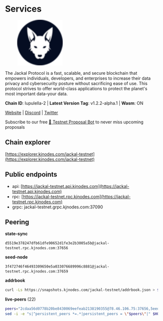# Services

<figure><img src="https://raw.githubusercontent.com/kj89/cosmos-images/main/logos/jackal.png" width="150" alt=""><figcaption></figcaption></figure>

The Jackal Protocol is a fast, scalable, and secure blockchain that empowers  individuals, developers, and enterprises to increase their data privacy and  cybersecurity posture without sacrificing ease of use. This protocol strives  to offer world-class applications to protect the planet's most important data–your data.

**Chain ID**: lupulella-2 | **Latest Version Tag**: v1.2.2-alpha.1 | **Wasm**: ON

[Website](https://jackalprotocol.com) | [Discord](https://discord.com/invite/5GKym3p6rj) | [Twitter](https://twitter.com/Jackal_Protocol)



Subscribe to our free [🤖 Testnet Proposal Bot](https://t.me/kjnodes_testnet_proposal_bot) to never miss upcoming proposals


## Chain explorer
[https://explorer.kjnodes.com/jackal-testnet](https://explorer.kjnodes.com/jackal-testnet)

## Public endpoints

* api: [https://jackal-testnet.api.kjnodes.com](https://jackal-testnet.api.kjnodes.com)
* rpc: [https://jackal-testnet.rpc.kjnodes.com](https://jackal-testnet.rpc.kjnodes.com)
* grpc: jackal-testnet.grpc.kjnodes.com:37090

## Peering

**state-sync**

```text
d5519e378247dfb61dfe90652d1fe3e2b3005a5b@jackal-testnet.rpc.kjnodes.com:37656
```

**seed-node**

```text
3f472746f46493309650e5a033076689996c8881@jackal-testnet.rpc.kjnodes.com:37659
```

**addrbook**
```bash
curl -Ls https://snapshots.kjnodes.com/jackal-testnet/addrbook.json > $HOME/.canine/config/addrbook.json
```

**live-peers** (22)
```bash
peers="2cdaa56d0778b20be8430069eefeab2138190355@78.46.106.75:37656,5eedbfbe64b942f4ab54db3842acf3bfab034c24@161.97.74.88:46656,11b91d243d43e761c96cfbf49f2f2bd06cce2df8@65.109.23.114:17556,423f6f98982a368956de9bec807b8fa1ee9c099b@65.108.98.41:37656,1b191fb9ef837dec648136097f94925a15dd85ab@213.170.135.20:26516,3c6d856a429224201d78c7f28026874d10a27f57@5.75.227.78:26656,cf3921d374ad226e4b2248626c285302cba5e55e@141.95.33.39:26656,5c2a752c9b1952dbed075c56c600c3a79b58c395@195.3.220.57:26906,a0f726a3dffb45d9cbde0913701bd757fcd7e434@157.90.2.254:36656,451622fd913f6119a67f67e65f3ab82c3fbea529@78.107.253.133:32656,9a2c091798681f89b11f8eea370bf9c6284437c5@167.86.115.183:26656,09d9127972ded9e22f9f11833ed7fcfa149cf1fa@65.109.92.240:19126,0394449cab5a29f24dd4f37683d3b7622f27c0fc@65.108.206.118:61156,ec78732a7d5bdc1e27e8d7ac1bffe3881c9fb271@65.108.226.183:17556,34bb04a3e226493e5d142c74bf78d2ed2803ee9d@213.133.100.172:27464,84af58201840781a0a62449d1dcdb0ad0cf5bdb3@91.223.3.144:26356,dc84774683298e57a848b59b7c0d1a70477b4fc1@213.239.207.175:48656,d5519e378247dfb61dfe90652d1fe3e2b3005a5b@65.109.68.190:37656,3aaeda343f226f9f2f00eeda53a20db438449c8c@89.58.45.204:46656,80420ad774e622bda8e1dfa9b80da11eee7eed1f@144.126.140.252:29656,bb36af02fd6e50f3bedbc58b3589bdc203d896fc@103.19.25.157:26656,8a11570dbaa0f4d98ca2ef0ad117e9c1154d81b9@65.108.230.113:19126"
sed -i -e "s|^persistent_peers *=.*|persistent_peers = \"$peers\"|" $HOME/.canine/config/config.toml
```
